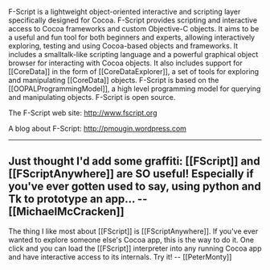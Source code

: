 



F-Script is a lightweight object-oriented interactive and scripting layer specifically designed for Cocoa. F-Script provides scripting and interactive access to Cocoa frameworks and custom Objective-C objects. It aims to be a useful and fun tool for both beginners and experts, allowing interactively exploring, testing and using Cocoa-based objects and frameworks. It includes a smalltalk-like scripting language and a powerful graphical object browser for interacting with Cocoa objects. It also includes support for [[CoreData]] in the form of [[CoreDataExplorer]], a set of tools for exploring and manipulating [[CoreData]] objects. F-Script is based on the [[OOPALProgrammingModel]], a high level programming model for querying and manipulating objects.
F-Script is open source.

The F-Script web site: http://www.fscript.org

A blog about F-Script: http://pmougin.wordpress.com
 
----
Just thought I'd add some graffiti: [[FScript]] and [[FScriptAnywhere]] are SO useful! Especially if you've ever gotten used to say, using python and Tk to prototype an app... -- [[MichaelMcCracken]] 
----
The thing I like most about [[FScript]] is [[FScriptAnywhere]]. If you've ever wanted to explore someone else's Cocoa app, this is the way to do it. One click and you can load the [[FScript]] interpreter into any running Cocoa app and have interactive access to its internals. Try it! -- [[PeterMonty]]
